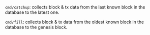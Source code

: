 `cmd/catchup`: collects block & tx data from the last known block in the database to the latest one.

`cmd/fill`: collects block & tx data from the oldest known block in the database to the genesis block.